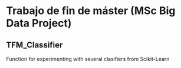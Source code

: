 # Trabajo de fin de máster (MSc Big Data Project)

## TFM_Classifier

Function for experimenting with several clasifiers from Scikit-Learn
